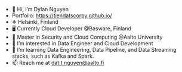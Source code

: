 - 👋 Hi, I’m Dylan Nguyen
- Portfolio: https://tiendatscorpy.github.io/
- ❄ Helsinki, Finland
- 🖥  Currently Cloud Developer @Basware, Finland
- 📖  Master in Security and Cloud Computing @Aalto University
- 👀  I’m interested in Data Engineer and Cloud Development
- 🌱  I’m learning Data Engineering, Data Pipeline, and Data Streaming stacks, such as Kafka and Spark.
- 📫  Reach me at dat.t.nguyen@aalto.fi

<!---
tiendatscorpy/tiendatscorpy is a ✨ special ✨ repository because its `README.md` (this file) appears on your GitHub profile.
You can click the Preview link to take a look at your changes.
--->
